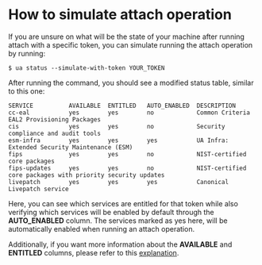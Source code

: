 # How to simulate attach operation

If you are unsure on what will be the state of your machine after running attach
with a specific token, you can simulate running the attach operation by running:

```console
$ ua status --simulate-with-token YOUR_TOKEN
```

After running the command, you should see a modified status table, similar to this
one:

```
SERVICE          AVAILABLE  ENTITLED   AUTO_ENABLED  DESCRIPTION
cc-eal           yes        yes        no            Common Criteria EAL2 Provisioning Packages
cis              yes        yes        no            Security compliance and audit tools
esm-infra        yes        yes        yes           UA Infra: Extended Security Maintenance (ESM)
fips             yes        yes        no            NIST-certified core packages
fips-updates     yes        yes        no            NIST-certified core packages with priority security updates
livepatch        yes        yes        yes           Canonical Livepatch service
```

Here, you can see which services are entitled for that token while also verifying
which services will be enabled by default through the **AUTO_ENABLED** column.
The services marked as yes here, will be automatically enabled when running an
attach operation.

Additionally, if you want more information about the **AVAILABLE** and **ENTITLED** columns,
please refer to this [explanation](../explanations/status_columns.md).
